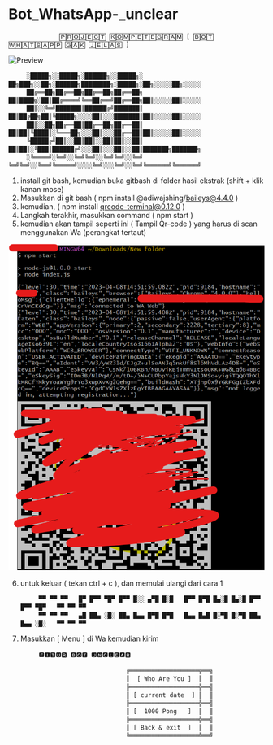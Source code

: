 # Bot_WhatsApp-_unclear

                  🄿🅁🄾🄹🄴🄲🅃 🄺🄾🄼🄿🄴🅃🄴🄶🅁🄰🄼 [ 🄱🄾🅃 🅆🄷🄰🅃🅂🄰🄿🄿 🄶🄰🄺 🄹🄴🄻🄰🅂 ]


![Preview](https://user-images.githubusercontent.com/125650472/230731075-aaa86e10-3cdb-4abf-98aa-ec95c43ff580.gif)






      
         ░█████╗░░█████╗░██████╗░░█████╗░  ██╗███╗░░██╗░██████╗████████╗░█████╗░██╗░░░░░██╗░░░░░
         ██╔══██╗██╔══██╗██╔══██╗██╔══██╗  ██║████╗░██║██╔════╝╚══██╔══╝██╔══██╗██║░░░░░██║░░░░░
         ██║░░╚═╝███████║██████╔╝███████║  ██║██╔██╗██║╚█████╗░░░░██║░░░███████║██║░░░░░██║░░░░░
         ██║░░██╗██╔══██║██╔══██╗██╔══██║  ██║██║╚████║░╚═══██╗░░░██║░░░██╔══██║██║░░░░░██║░░░░░
         ╚█████╔╝██║░░██║██║░░██║██║░░██║  ██║██║░╚███║██████╔╝░░░██║░░░██║░░██║███████╗███████╗
         ░╚════╝░╚═╝░░╚═╝╚═╝░░╚═╝╚═╝░░╚═╝  ╚═╝╚═╝░░╚══╝╚═════╝░░░░╚═╝░░░╚═╝░░╚═╝╚══════╝╚══════╝

1. install git bash, kemudian buka gitbash di folder hasil ekstrak (shift + klik kanan mose)
2. Masukkan di git bash ( npm install @adiwajshing/baileys@4.4.0 )
3. kemudian, ( npm install qrcode-terminal@0.12.0 )
4. Langkah terakhir, masukkan command ( npm start )
5. kemudian akan tampil seperti ini ( Tampil Qr-code ) yang harus di scan menggunakan Wa (perangkat tertaut)

![img](Ss/QR-code.png)

6. untuk keluar ( tekan ctrl + c ), dan memulai ulangi dari cara 1


            ▀▀ ▀▀ ▀▀   █▀ █▀▀ ▀█▀ █▀▀ █░░ ▄▀█ █░█   █▀▀ █▀█ █▄░█ █▄░█ █▀▀ █▀▀ ▀█▀   ▀▀ ▀▀ ▀▀
            ▀▀ ▀▀ ▀▀   ▄█ ██▄ ░█░ ██▄ █▄▄ █▀█ █▀█   █▄▄ █▄█ █░▀█ █░▀█ ██▄ █▄▄ ░█░   ▀▀ ▀▀ ▀▀

7. Masukkan [ Menu ] di Wa kemudian kirim



            🅵🅸🆃🆄🆁 🅱🅾🆃 🆄🅽🅲🅻🅴🅰🆁

                                    ╔═══════════════════╦══╗
                                    ║  [ Who Are You ]  ║  ║
                                    ╠═══════════════════╬══╣
                                    ║ [ current date  ] ║  ║
                                    ╠═══════════════════╬══╣
                                    ║ [  1000 Pong   ]  ║  ║
                                    ╠═══════════════════╬══╣
                                    ║ [ Back & exit  ]  ║  ║
                                    ╚═══════════════════╩══╝


















